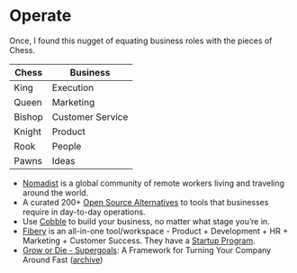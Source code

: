 # Operate

Once, I found this nugget of equating business roles with the pieces of Chess.

| Chess  | Business        |
| ------ | ---------------- |
| King   | Execution        |
| Queen  | Marketing        |
| Bishop | Customer Service |
| Knight | Product          |
| Rook   | People           |
| Pawns  | Ideas            |

- [Nomadist](https://nomadlist.com) is a global community of remote workers living and traveling around the world.
- A curated 200+ [Open Source Alternatives](https://www.btw.so/open-source-alternatives) to tools that businesses require in day-to-day operations.
- Use [Cobble](https://www.gocobble.com) to build your business, no matter what stage you’re in.
- [Fibery](https://fibery.io) is an all-in-one tool/workspace - Product + Development + HR + Marketing + Customer Success. They have a [Startup Program](https://fibery.io/startup-program).
- [Grow or Die - Supergoals](https://future.com/grow-or-die-supergoals/): A Framework for Turning Your Company Around Fast ([archive](https://archive.ph/cpvlC))